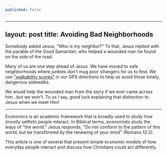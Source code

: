 ```yaml
---
published: false
---
```

---
layout: post
title: Avoiding Bad Neighborhoods
---

Somebody asked Jesus, "Who is my neighbor?" To that, Jesus replied with the parable of the Good Samaritan, who helped a wounded man he found on the side of the road. 

Many of us are one step ahead of Jesus. We have moved to safe neighborhoods where junkies don't mug poor strangers for us to find. We use ["walkability scores"](https://www.walkscore.com/) in our GPS directions to help us avoid those lonely, dangerous sidewalks. 

We would help the wounded man from the story if we ever came across him...but we won't. To us I say, good luck explaining that distinction to Jesus when we meet Him!



*******************************

Economics is an academic framework that is broadly used to study how (mostly selfish) people interact. In Biblical terms, economists study the ways of "the world." Jesus responds, "Do not conform to the pattern of this world, but be transformed by the renewing of your mind" (Romans 12:2). 

This article is one of several that present simple economic models of how everyday people interact and discuss how Christians could act differently.